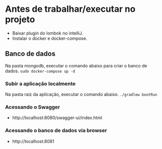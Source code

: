 # Antes de trabalhar/executar no projeto

* Baixar plugin do lombok no intelliJ.
* Instalar o docker e docker-compose.

## Banco de dados

Na pasta mongodb, executar o comando abaixo para criar o banco de dados.
`sudo docker-compose up -d`

### Subir a aplicação localmente

Na pasta raiz da aplicação, executar o comando abaixo.
`./gradlew bootRun`

### Acessando o Swagger
* http://localhost:8080/swagger-ui/index.html

### Acessando o banco de dados via browser
* http://localhost:8081